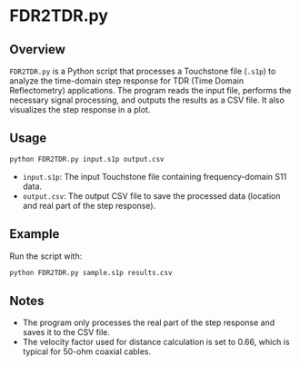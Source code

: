 # FDR2TDR.py

## Overview
`FDR2TDR.py` is a Python script that processes a Touchstone file (`.s1p`) to analyze the time-domain step response for TDR (Time Domain Reflectometry) applications. The program reads the input file, performs the necessary signal processing, and outputs the results as a CSV file. It also visualizes the step response in a plot.

## Usage
```bash
python FDR2TDR.py input.s1p output.csv
```

- `input.s1p`: The input Touchstone file containing frequency-domain S11 data.
- `output.csv`: The output CSV file to save the processed data (location and real part of the step response).

## Example
Run the script with:
```bash
python FDR2TDR.py sample.s1p results.csv
```

## Notes
- The program only processes the real part of the step response and saves it to the CSV file.
- The velocity factor used for distance calculation is set to 0.66, which is typical for 50-ohm coaxial cables.
